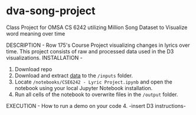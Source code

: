 # dva-song-project
Class Project for OMSA CS 6242 utilizing Million Song Dataset to Visualize word meaning over time

DESCRIPTION - Row 175's Course Project visualizing changes in lyrics over time. This project consists of raw and processed data used in the D3 visualizations. 
INSTALLATION - 
  1. Download repo
  2. Download and extract [data](https://www.dropbox.com/sh/3kyhzqcckz0muzq/AACvwzvGPIbAYU8RjpqtIWb9a?dl=0) to the `/inputs` folder. 
  3. Locate `/notebooks/CSE6242 - Lyric Project.ipynb` and open the notebook using your local Jupyter Notebook installation.
  4. Run all cells of the notebook to overwrite files in the `/output` folder. 

EXECUTION - How to run a demo on your code
  4. -insert D3 instructions-
